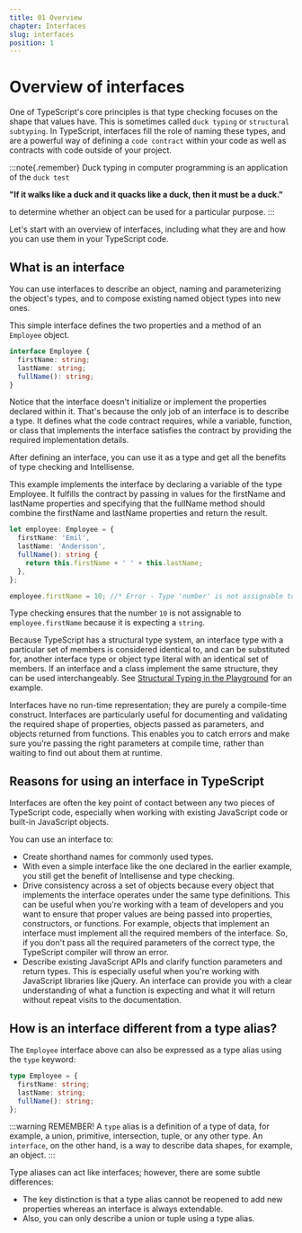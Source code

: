 ```yaml
---
title: 01 Overview
chapter: Interfaces
slug: interfaces
position: 1
---
```


# Overview of interfaces

One of TypeScript's core principles is that type checking focuses on the shape that values have.
This is sometimes called `duck typing` or `structural subtyping`.
In TypeScript, interfaces fill the role of naming these types, and are a powerful way of defining a `code contract` within your code as well as contracts with code outside of your project.

:::note{.remember}
Duck typing in computer programming is an application of the `duck test`

**"If it walks like a duck and it quacks like a duck, then it must be a duck."**

to determine whether an object can be used for a particular purpose.
:::

Let's start with an overview of interfaces, including what they are and how you can use them in your TypeScript code.

## What is an interface

You can use interfaces to describe an object, naming and parameterizing the object's types, and to compose existing named object types into new ones.

This simple interface defines the two properties and a method of an `Employee` object.

```ts
interface Employee {
  firstName: string;
  lastName: string;
  fullName(): string;
}
```

Notice that the interface doesn't initialize or implement the properties declared within it.
That's because the only job of an interface is to describe a type.
It defines what the code contract requires, while a variable, function, or class that implements the interface satisfies the contract by providing the required implementation details.

After defining an interface, you can use it as a type and get all the benefits of type checking and Intellisense.

This example implements the interface by declaring a variable of the type Employee.
It fulfills the contract by passing in values for the firstName and lastName properties and specifying that the fullName method should combine the firstName and lastName properties and return the result.

```ts
let employee: Employee = {
  firstName: 'Emil',
  lastName: 'Andersson',
  fullName(): string {
    return this.firstName + ' ' + this.lastName;
  },
};

employee.firstName = 10; //* Error - Type 'number' is not assignable to type 'string'
```

Type checking ensures that the number `10` is not assignable to `employee.firstName` because it is expecting a `string`.

Because TypeScript has a structural type system, an interface type with a particular set of members is considered identical to, and can be substituted for, another interface type or object type literal with an identical set of members.
If an interface and a class implement the same structure, they can be used interchangeably.
See [Structural Typing in the Playground](https://www.typescriptlang.org/play#example/structural-typing) for an example.

Interfaces have no run-time representation; they are purely a compile-time construct.
Interfaces are particularly useful for documenting and validating the required shape of properties, objects passed as parameters, and objects returned from functions.
This enables you to catch errors and make sure you’re passing the right parameters at compile time, rather than waiting to find out about them at runtime.

## Reasons for using an interface in TypeScript

Interfaces are often the key point of contact between any two pieces of TypeScript code, especially when working with existing JavaScript code or built-in JavaScript objects.

You can use an interface to:

- Create shorthand names for commonly used types.
- With even a simple interface like the one declared in the earlier example, you still get the benefit of Intellisense and type checking.
- Drive consistency across a set of objects because every object that implements the interface operates under the same type definitions.
  This can be useful when you're working with a team of developers and you want to ensure that proper values are being passed into properties, constructors, or functions.
  For example, objects that implement an interface must implement all the required members of the interface.
  So, if you don't pass all the required parameters of the correct type, the TypeScript compiler will throw an error.
- Describe existing JavaScript APIs and clarify function parameters and return types.
  This is especially useful when you're working with JavaScript libraries like jQuery.
  An interface can provide you with a clear understanding of what a function is expecting and what it will return without repeat visits to the documentation.

## How is an interface different from a type alias?

The `Employee` interface above can also be expressed as a type alias using the `type` keyword:

```ts
type Employee = {
  firstName: string;
  lastName: string;
  fullName(): string;
};
```

:::warning REMEMBER!
A `type` alias is a definition of a type of data, for example, a union, primitive, intersection, tuple, or any other type.
An `interface`, on the other hand, is a way to describe data shapes, for example, an object.
:::

Type aliases can act like interfaces; however, there are some subtle differences:

- The key distinction is that a type alias cannot be reopened to add new properties whereas an interface is always extendable.
- Also, you can only describe a union or tuple using a type alias.
